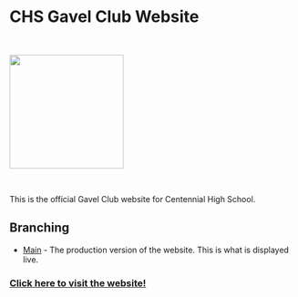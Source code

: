 # CHS Gavel Club Website

<br>
<p><img src="https://tusharj04.github.io/Gavel-Club/Game%20evelopers%20(1).png" width="200" height="200" /></img></p>
<br>

This is the official Gavel Club website for Centennial High School.

## Branching
* [Main](https://github.com/tusharj04/Gavel-Club/tree/main) - The production version of the website. This is what is displayed live.

### [Click here to visit the website!](https://tusharj04.github.io/Gavel-Club/)
